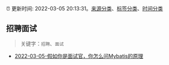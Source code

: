 :alarm_clock: 更新时间: 2022-03-05 20:13:31。[来源分类](../README.md)、[标签分类](../TAGS.md)、[时间分类](../TIMELINE.md)

## 招聘面试


> 关键字：`招聘`、`面试`



- [2022-03-05-假如你是面试官，你怎么问Mybatis的原理](https://toutiao.io/k/o78x0tp) 
